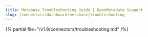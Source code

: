```yaml
---
title: Metabase Troubleshooting Guide | OpenMetadata Support
slug: /connectors/dashboard/metabase/troubleshooting
---
```


{% partial file="/v1.9/connectors/troubleshooting.md" /%}
